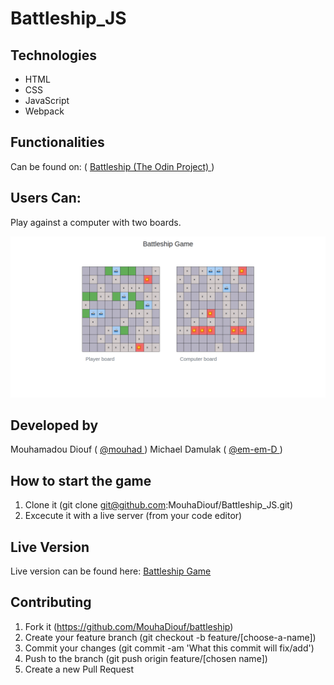 # Battleship_JS

## Technologies

- HTML
- CSS
- JavaScript
- Webpack



## Functionalities

Can be found on: ( <a href="https://www.theodinproject.com/courses/javascript/lessons/battleship">  Battleship (The Odin Project) </a>)

## Users Can: 
Play against a computer with two boards.

![screenshot](./src/screenshot.png)

## Developed by

Mouhamadou Diouf ( <a href="https://github.com/MouhaDiouf"> @mouhad </a>)
Michael Damulak ( <a href="https://github.com/em-em-D"> @em-em-D </a>)

## How to start the game
1. Clone it (git clone git@github.com:MouhaDiouf/Battleship_JS.git)
2. Excecute it with a live server (from your code editor)

## Live Version
Live version can be found here: <a href="https://mouhadiouf.github.io/Battleship_JS/dist/"> Battleship Game </a>

## Contributing

1. Fork it (https://github.com/MouhaDiouf/battleship)
2. Create your feature branch (git checkout -b feature/[choose-a-name])
3. Commit your changes (git commit -am 'What this commit will fix/add')
4. Push to the branch (git push origin feature/[chosen name])
5. Create a new Pull Request
